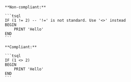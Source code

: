 ~~~~Usage of non-standard comparison operator `!=`.

**Non-compliant:**

```tsql
IF (1 != 2) -- '!=' is not standard. Use '<>' instead
BEGIN
    PRINT 'Hello'
END
```

**Compliant:**

```tsql
IF (1 <> 2)
BEGIN
    PRINT 'Hello'
END
```
